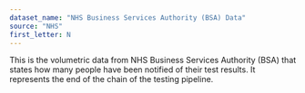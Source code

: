 ```yaml
---
dataset_name: "NHS Business Services Authority (BSA) Data"
source: "NHS"
first_letter: N
---
```

This is the volumetric data from NHS Business Services Authority (BSA) that states how many people have been notified of their test results. It represents the end of the chain of the testing pipeline.
